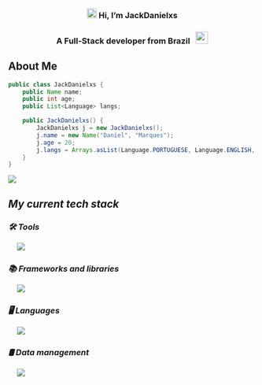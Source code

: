 <h3 align="center"><img src="https://raw.githubusercontent.com/MartinHeinz/MartinHeinz/master/wave.gif" width="20px"> Hi, I’m JackDanielxs</h3>
<h3 align="center">A Full-Stack developer from Brazil &nbsp; <img width="25" src="http://purecatamphetamine.github.io/country-flag-icons/3x2/BR.svg"/></h3>

## About Me

```java
public class JackDanielxs {
    public Name name;
    public int age;
    public List<Language> langs;

    public JackDanielxs() {
        JackDanielxs j = new JackDanielxs();
        j.name = new Name("Daniel", "Marques");
        j.age = 20;
        j.langs = Arrays.asList(Language.PORTUGUESE, Language.ENGLISH, Language.SPANISH, Language.FRENCH);
    }
}
```
<a href="https://git.io/typing-svg">
    <img src="https://readme-typing-svg.herokuapp.com?color=9c3ca3&lines=Creative+Developer;Continuous+Learner;Problem+Solver" />
</a>

## ***My current tech stack***

### ***🛠️ Tools***

<p align="left">
  <span>&emsp;</span>
  <a href="https://skillicons.dev">
    <img src="https://skillicons.dev/icons?i=visualstudio,vscode,eclipse,aws,azure,stackoverflow,git" />
  </a>
</p>

### ***📚 Frameworks and libraries***

<p align="left">
  <span>&emsp;</span>
  <a href="https://skillicons.dev">
    <img src="https://skillicons.dev/icons?i=windows,linux,dotnet,spring,maven,fastapi,matlab" />
  </a>
</p>

### ***🖥️ Languages***

<p align="left">
  <span>&emsp;</span>
  <a href="https://skillicons.dev">
    <img src="https://skillicons.dev/icons?i=c,cpp,cs,java,html,css,js" />
  </a>
</p>

### ***🛢️ Data management***

<p align="left">
  <span>&emsp;</span>
  <a href="https://skillicons.dev">
    <img src="https://skillicons.dev/icons?i=postgres,mysql,supabase" />
  </a>
</p>
